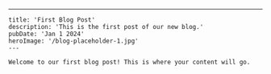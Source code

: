 ---
    title: 'First Blog Post'
    description: 'This is the first post of our new blog.'
    pubDate: 'Jan 1 2024'
    heroImage: '/blog-placeholder-1.jpg'
    ---

    Welcome to our first blog post! This is where your content will go.
